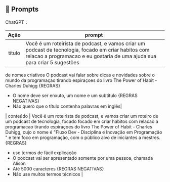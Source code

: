 ## 🧠 Prompts


ChatGPT：

|   Ação   | prompt                                                                                                                                                                                                                                                                         |
| :------: | ------------------------------------------------------------------------------------------------------------------------------------------------------------------------------------------------------------------------------------------------------------------------------ |
|  título  | Você é um roteirista de podcast, e vamos criar um podcast de tecnologia, focado em criar habitos com relacao a programacao e eu gostaria de uma ajuda sua para criar 5 sugestões
de nomes criativos
O podcast vai falar sobre dicas e novidades sobre o mundo da programaçao tirando espiraçoes do livro The Power of Habit - Charles Duhigg
{REGRAS}
- O nome deve ser enxuto, um nome e um subtítulo
{REGRAS NEGATIVAS}
- Não quero que o título contenha palavras em inglês|

| conteúdo | Você é um roteirista de podcast, e vamos criar um  roteiro de um podcast de tecnologia, focado focado em criar habitos com relacao a programacao tirando espiraçoes do livro The Power of Habit - Charles Duhigg, cujo o nome é "Fluxo Dev - Disciplina e Inovação em Programação
" e tem foco em programação,  com o público alvo de iniciantes a mestres.
{REGRAS}
- use termos de fácil explicação
- O podcast vai ser apresentado somente por uma pessoa, chamada Alison
- Até 5000 caracteres
{REGRAS NEGATIVAS}
- Não use muitos termos técnicos |

